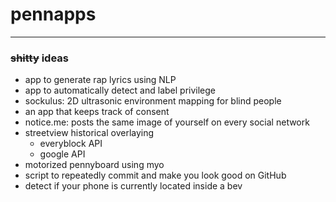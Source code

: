 # pennapps
---
### ~~shitty~~ ideas
* app to generate rap lyrics using NLP
* app to automatically detect and label privilege
* sockulus: 2D ultrasonic environment mapping for blind people
* an app that keeps track of consent
* notice.me: posts the same image of yourself on every social network
* streetview historical overlaying
  * everyblock API
  * google API
* motorized pennyboard using myo
* script to repeatedly commit and make you look good on GitHub
* detect if your phone is currently located inside a bev
